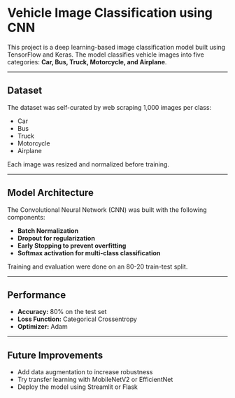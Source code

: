 # Vehicle Image Classification using CNN

This project is a deep learning-based image classification model built using TensorFlow and Keras. The model classifies vehicle images into five categories: **Car, Bus, Truck, Motorcycle, and Airplane**.

---

## Dataset

The dataset was self-curated by web scraping 1,000 images per class:
- Car
- Bus
- Truck
- Motorcycle
- Airplane

Each image was resized and normalized before training.

---

## Model Architecture

The Convolutional Neural Network (CNN) was built with the following components:
- **Batch Normalization**
- **Dropout for regularization**
- **Early Stopping to prevent overfitting**
- **Softmax activation for multi-class classification**

Training and evaluation were done on an 80-20 train-test split.

---

## Performance

- **Accuracy:** 80% on the test set  
- **Loss Function:** Categorical Crossentropy  
- **Optimizer:** Adam  

---

## Future Improvements

- Add data augmentation to increase robustness
- Try transfer learning with MobileNetV2 or EfficientNet
- Deploy the model using Streamlit or Flask

